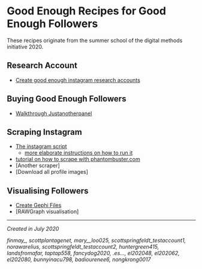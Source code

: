 # Good Enough Recipes for Good Enough Followers

These recipes originate from the summer school of the digital methods initiative 2020. 

## Research Account
* [Create good enough instagram research accounts](good-enough-instagram-research-account.md)

## Buying Good Enough Followers
* [Walkthrough Justanotherpanel](purchasing-good-enough-followers.md)

## Scraping Instagram

* [The instagram script](https://github.com/digitalmethodsinitiative/instagram-batch-scrape)
  * [more elaborate instructions on how to run it](script/runningthescript.md)
* [tutorial on how to scrape with phantombuster.com](phantombuster/runphantombuster.md)
* [Another scraper]
* [Download all profile images]

## Visualising Followers

* [Create Gephi Files](visualization/good-enough-gephi.md)
* [RAWGraph visualisation]



___



*Created in July 2020*

*finmay_, 
scottplantagenet, 
mary__loo025, 
scottspringfeldt_testaccount1, 
norawarelius, 
scottspringfeldt_testaccount2, 
huntergreen415, 
landsfromafar, 
taptap558, 
fancydog2020, 
_.es._._._, 
el202048, 
el202062, 
el202080, 
bunnyinacu798, 
badiourenee6, 
nongkrong0017*
